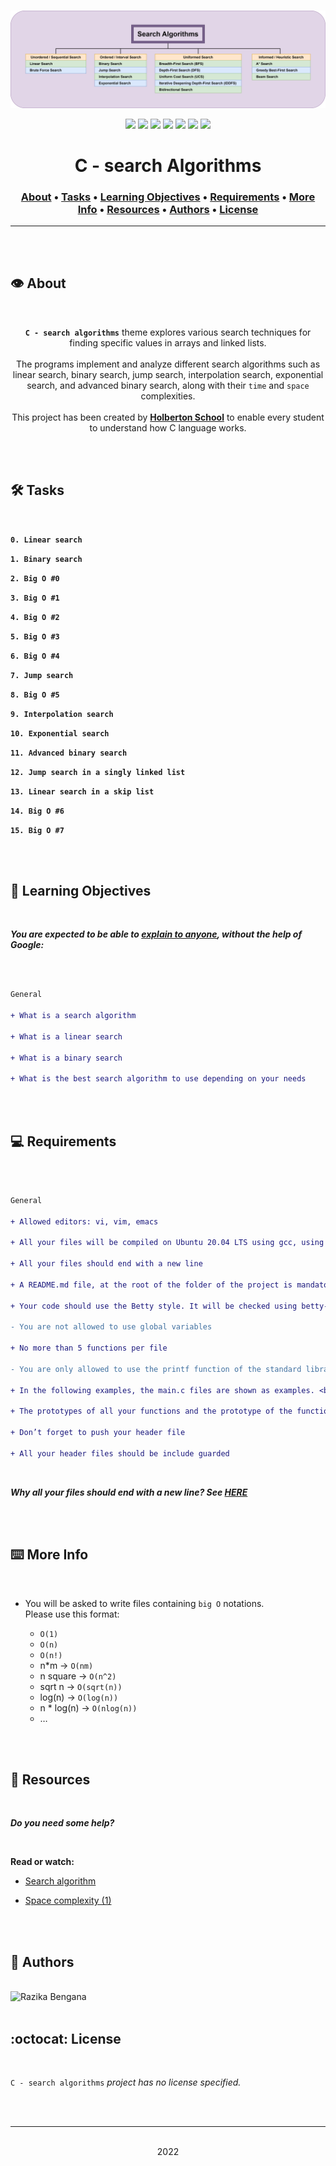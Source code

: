 <div align="center">
<br>

![Search_algorithms.png](README-image/search_algorithms.png)

</div>


<p align="center">
<img src="https://img.shields.io/badge/-C-yellow">
<img src="https://img.shields.io/badge/-Linux-lightgrey">
<img src="https://img.shields.io/badge/-WSL-brown">
<img src="https://img.shields.io/badge/-Ubuntu%2020.04.4%20LTS-orange">
<img src="https://img.shields.io/badge/-JetBrains-blue">
<img src="https://img.shields.io/badge/-Holberton%20School-red">
<img src="https://img.shields.io/badge/License-not%20specified-brightgreen">
</p>


<h1 align="center"> C - search Algorithms </h1>


<h3 align="center">
<a href="https://github.com/RazikaBengana/holbertonschool-low_level_programming/tree/main/search_algorithms#eye-about">About</a> •
<a href="https://github.com/RazikaBengana/holbertonschool-low_level_programming/tree/main/search_algorithms#hammer_and_wrench-tasks">Tasks</a> •
<a href="https://github.com/RazikaBengana/holbertonschool-low_level_programming/tree/main/search_algorithms#memo-learning-objectives">Learning Objectives</a> •
<a href="https://github.com/RazikaBengana/holbertonschool-low_level_programming/tree/main/search_algorithms#computer-requirements">Requirements</a> •
<a href="https://github.com/RazikaBengana/holbertonschool-low_level_programming/tree/main/search_algorithms#keyboard-more-info">More Info</a> •
<a href="https://github.com/RazikaBengana/holbertonschool-low_level_programming/tree/main/search_algorithms#mag_right-resources">Resources</a> •
<a href="https://github.com/RazikaBengana/holbertonschool-low_level_programming/tree/main/search_algorithms#bust_in_silhouette-authors">Authors</a> •
<a href="https://github.com/RazikaBengana/holbertonschool-low_level_programming/tree/main/search_algorithms#octocat-license">License</a>
</h3>

---

<!-- ------------------------------------------------------------------------------------------------- -->

<br>
<br>

## :eye: About

<br>

<div align="center">

**`C - search algorithms`** theme explores various search techniques for finding specific values in arrays and linked lists.
<br>
<br>
The programs implement and analyze different search algorithms such as linear search, binary search, jump search, interpolation search, exponential search, and advanced binary search, along with their `time` and `space` complexities.
<br>
<br>
This project has been created by **[Holberton School](https://www.holbertonschool.com/about-holberton)** to enable every student to understand how C language works.

</div>

<br>
<br>

<!-- ------------------------------------------------------------------------------------------------- -->

## :hammer_and_wrench: Tasks

<br>

**`0. Linear search`**

**`1. Binary search`**

**`2. Big O #0`**

**`3. Big O #1`**

**`4. Big O #2`**

**`5. Big O #3`**

**`6. Big O #4`**

**`7. Jump search`**

**`8. Big O #5`**

**`9. Interpolation search`**

**`10. Exponential search`**

**`11. Advanced binary search`**

**`12. Jump search in a singly linked list`**

**`13. Linear search in a skip list`**

**`14. Big O #6`**

**`15. Big O #7`**

<br>
<br>

<!-- ------------------------------------------------------------------------------------------------- -->

## :memo: Learning Objectives

<br>

**_You are expected to be able to [explain to anyone](https://fs.blog/feynman-learning-technique/), without the help of Google:_**

<br>

```diff

General

+ What is a search algorithm

+ What is a linear search

+ What is a binary search

+ What is the best search algorithm to use depending on your needs

```

<br>
<br>

<!-- ------------------------------------------------------------------------------------------------- -->

## :computer: Requirements

<br>

```diff

General

+ Allowed editors: vi, vim, emacs

+ All your files will be compiled on Ubuntu 20.04 LTS using gcc, using the options -Wall -Werror -Wextra -pedantic -std=gnu89

+ All your files should end with a new line

+ A README.md file, at the root of the folder of the project is mandatory

+ Your code should use the Betty style. It will be checked using betty-style.pl and betty-doc.pl

- You are not allowed to use global variables

+ No more than 5 functions per file

- You are only allowed to use the printf function of the standard library. Any call to another function like strdup, malloc, … is forbidden.

+ In the following examples, the main.c files are shown as examples. <br> You can use them to test your functions, but you don’t have to push them to your repo (if you do we won’t take them into account). <br> We will use our own main.c files at compilation. <br> Our main.c files might be different from the one shown in the examples

+ The prototypes of all your functions and the prototype of the function _putchar should be included in your header file called search_algos.h

+ Don’t forget to push your header file

+ All your header files should be include guarded

```

<br>

**_Why all your files should end with a new line? See [HERE](https://unix.stackexchange.com/questions/18743/whats-the-point-in-adding-a-new-line-to-the-end-of-a-file/18789)_**

<br>
<br>

<!-- ------------------------------------------------------------------------------------------------- -->

## :keyboard: More Info

<br>

- You will be asked to write files containing `big O` notations. <br>
Please use this format:

  - `O(1)`
  - `O(n)`
  - `O(n!)`
  - n*m -> `O(nm)`
  - n square -> `O(n^2)`
  - sqrt n -> `O(sqrt(n))`
  - log(n) -> `O(log(n))`
  - n * log(n) -> `O(nlog(n))`
  - …

<br>
<br>

<!-- ------------------------------------------------------------------------------------------------- -->

## :mag_right: Resources

<br>

**_Do you need some help?_**

<br>

**Read or watch:**

* [Search algorithm](https://en.wikipedia.org/wiki/Search_algorithm)

* [Space complexity (1)](https://www.geeksforgeeks.org/g-fact-86/)

<br>
<br>

<!-- ------------------------------------------------------------------------------------------------- -->

## :bust_in_silhouette: Authors

<br>

<img src="https://img.shields.io/badge/Razika%20Bengana-darkblue" alt="Razika Bengana" width="120">

<br>
<br>

<!-- ------------------------------------------------------------------------------------------------- -->

## :octocat: License

<br>

```C - search algorithms``` _project has no license specified._

<br>
<br>

---

<p align="center"><br>2022</p>
